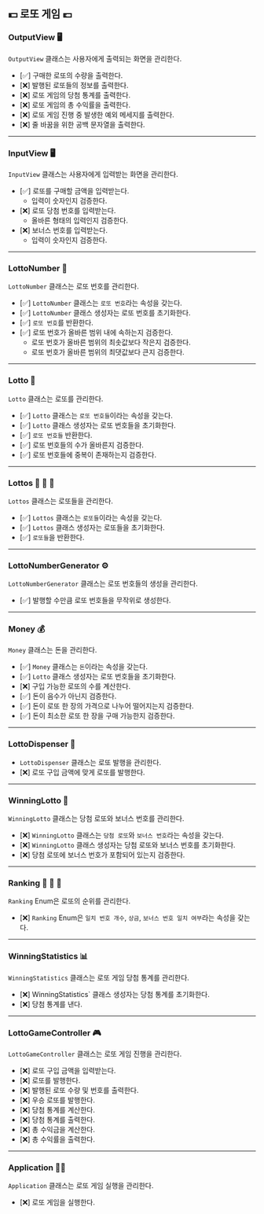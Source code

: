## 💵 로또 게임 💷

### OutputView 🖥️
`OutputView` 클래스는 사용자에게 출력되는 화면을 관리한다.
- [✅] 구매한 로또의 수량을 출력한다.
- [❌] 발행된 로또들의 정보를 출력한다.
- [❌] 로또 게임의 당첨 통계를 출력한다.
- [❌] 로또 게임의 총 수익률을 출력한다.
- [❌] 로또 게임 진행 중 발생한 예외 메세지를 출력한다.
- [❌] 줄 바꿈을 위한 공백 문자열을 출력한다.
***
### InputView 🖥️
`InputView` 클래스는 사용자에게 입력받는 화면을 관리한다.
- [✅] 로또를 구매할 금액을 입력받는다.
    - 입력이 숫자인지 검증한다.
- [❌] 로또 당첨 번호를 입력받는다.
    - 올바른 형태의 입력인지 검증한다.
- [❌] 보너스 번호를 입력받는다.
    - 입력이 숫자인지 검증한다.

***
### LottoNumber 🔢
`LottoNumber` 클래스는 로또 번호를 관리한다.
- [✅] `LottoNumber` 클래스는 `로또 번호`라는 속성을 갖는다.
- [✅] `LottoNumber` 클래스 생성자는 로또 번호를 초기화한다.
- [✅] `로또 번호`를 반환한다.
- [✅] 로또 번호가 올바른 범위 내에 속하는지 검증한다.
  - 로또 번호가 올바른 범위의 최솟값보다 작은지 검증한다.
  - 로또 번호가 올바른 범위의 최댓값보다 큰지 검증한다.
***
### Lotto 🎫
`Lotto` 클래스는 로또를 관리한다.
- [✅] `Lotto` 클래스는 `로또 번호들`이라는 속성을 갖는다.
- [✅] `Lotto` 클래스 생성자는 로또 번호들을 초기화한다.
- [✅] `로또 번호들` 반환한다.
- [✅] 로또 번호들의 수가 올바른지 검증한다.
- [✅] 로또 번호들에 중복이 존재하는지 검증한다.
***
### Lottos 🎫 🎫 🎫
`Lottos` 클래스는 로또들을 관리한다.
- [✅] `Lottos` 클래스는 `로또들`이라는 속성을 갖는다.
- [✅] `Lottos` 클래스 생성자는 로또들을 초기화한다.
- [✅] `로또들`을 반환한다.
***
### LottoNumberGenerator ⚙️
`LottoNumberGenerator` 클래스는 로또 번호들의 생성을 관리한다.
- [✅] 발행할 수만큼 로또 번호들을 무작위로 생성한다.
***
### Money 💰
`Money` 클래스는 돈을 관리한다.
- [✅] `Money` 클래스는 `돈`이라는 속성을 갖는다.
- [✅] `Lotto` 클래스 생성자는 로또 번호들을 초기화한다.
- [❌] 구입 가능한 로또의 수를 계산한다.
- [✅] 돈이 음수가 아닌지 검증한다.
- [✅] 돈이 로또 한 장의 가격으로 나누어 떨어지는지 검증한다.
- [✅] 돈이 최소한 로또 한 장을 구매 가능한지 검증한다.
***
### LottoDispenser 🤖
- `LottoDispenser` 클래스는 로또 발행을 관리한다.
- [❌] 로또 구입 금액에 맞게 로또를 발행한다.
***
### WinningLotto 🎊
`WinningLotto` 클래스는 당첨 로또와 보너스 번호를 관리한다.
- [❌] `WinningLotto` 클래스는 `당첨 로또`와 `보너스 번호`라는 속성을 갖는다.
- [❌] `WinningLotto` 클래스 생성자는 당첨 로또와 보너스 번호를 초기화한다.
- [❌] 당첨 로또에 보너스 번호가 포함되어 있는지 검증한다.
***
### Ranking 🥇 🥈 🥉
`Ranking` Enum은 로또의 순위를 관리한다.
- [❌] `Ranking` Enum은 `일치 번호 개수`, `상금`, `보너스 번호 일치 여부`라는 속성을 갖는다.

***
### WinningStatistics 📊
`WinningStatistics` 클래스는 로또 게임 당첨 통계를 관리한다.
- [❌] WinningStatistics` 클래스 생성자는 당첨 통계를 초기화한다.
- [❌] 당첨 통계를 낸다.
***
### LottoGameController 🎮
`LottoGameController` 클래스는 로또 게임 진행을 관리한다.
- [❌] 로또 구입 금액을 입력받는다.
- [❌] 로또를 발행한다.
- [❌] 발행된 로또 수량 및 번호를 출력한다.
- [❌] 우승 로또를 발행한다.
- [❌] 당첨 통계를 계산한다.
- [❌] 당첨 통계를 출력한다.
- [❌] 총 수익금을 계산한다.
- [❌] 총 수익률을 출력한다.
***
### Application 🧑‍💻
`Application` 클래스는 로또 게임 실행을 관리한다.
- [❌] 로또 게임을 실행한다.

